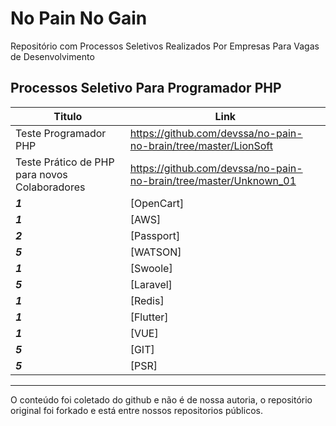 # No Pain No Gain

Repositório com Processos Seletivos Realizados Por Empresas Para Vagas de Desenvolvimento

## Processos Seletivo Para Programador PHP

| **Titulo**  | **Link**  |
|---|---|
| Teste Programador PHP | https://github.com/devssa/no-pain-no-brain/tree/master/LionSoft |
| Teste Prático de PHP para novos Colaboradores |  https://github.com/devssa/no-pain-no-brain/tree/master/Unknown_01  |
| **_1_** |    [OpenCart]  | Newbie |
| **_1_** |    [AWS]  | Newbie  |
| **_2_** |    [Passport]  | Newbie  |
| **_5_** |    [WATSON]  | Newbie  |
| **_1_** |    [Swoole]  | Newbie  |
| **_5_** |    [Laravel]  | Avançado  |
| **_1_** |    [Redis]  | Intermediário  |
| **_1_** |    [Flutter]  | Intermediário  |
| **_1_** |    [VUE]  | Intermediário  |
| **_5_** |    [GIT]  | Avançado  |
| **_5_** |    [PSR]  | Avançado  |

------------

O conteúdo foi coletado do github e não é de nossa autoria, o repositório original foi forkado e está entre nossos repositorios públicos.

